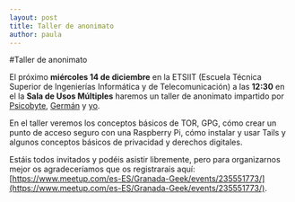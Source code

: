 ```yaml
---
layout: post
title: Taller de anonimato
author: paula
---
```


#Taller de anonimato

El próximo **miércoles 14 de diciembre** en la ETSIIT (Escuela Técnica Superior de Ingenierías Informática y de Telecomunicación) a las **12:30** en el la **Sala de Usos Múltiples** haremos un taller de anonimato impartido por [Psicobyte](https://twitter.com/psicobyte_), [Germán](https://twitter.com/germaaan_) y [yo](https://twitter.com/Terceranexus6). 

En el taller veremos los conceptos básicos de TOR, GPG, cómo crear un punto de acceso seguro con una Raspberry Pi, cómo instalar y usar Tails y algunos conceptos básicos de privacidad y derechos digitales.

Estáis todos invitados y podéis asistir libremente, pero para organizarnos mejor os agradeceríamos que os registrarais aquí: [https://www.meetup.com/es-ES/Granada-Geek/events/235551773/](https://www.meetup.com/es-ES/Granada-Geek/events/235551773/).

